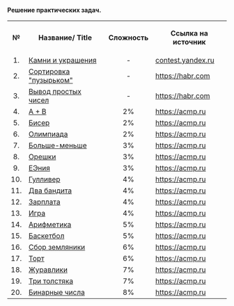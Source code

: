 <p dir="auto">
</p><p dir="auto"><b>Решение практических задач.</b></p>


<table>
    <tbody>
    <tr>
        <td align="center"><p dir="auto"><b>№</b></p></td>
        <td align="center"><p dir="auto"><b>Название/ Title</b></p></td>
        <td align="center"><p dir="auto"><b>Сложность</b></p></td>
        <td align="center"><p dir="auto"><b>Ссылка на источник</b></p></td>
    </tr>
    <tr>
        <td align="center">1.</td>
        <td><a href="https://github.com/FisanovE/Lessons/tree/master/Stones_and_Gemstones">Камни и
            украшения</a></td>
        <td align="center">-</td>
        <td><a href="https://contest.yandex.ru/contest/3/problems/G" rel="nofollow">contest.yandex.ru</a>
        </td>
    </tr>
    <tr>
        <td align="center">2.</td>
        <td><a href="https://github.com/FisanovE/Lessons/tree/master/Buble_Sort_of_Array">Сортировка "пузырьком"</a></td>
        <td align="center">-</td>
        <td><a href="https://habr.com/ru/post/440436/#11" rel="nofollow">https://habr.com</a></td>
    </tr>
    <tr>
        <td align="center">3.</td>
        <td><a href="https://github.com/FisanovE/Lessons/tree/master/Selection_Prime_Number">Вывод простых чисел</a></td>
        <td align="center">-</td>
        <td><a href="https://habr.com/ru/post/440436/#12" rel="nofollow">https://habr.com</a></td>
    </tr>
    <tr>
        <td align="center">4.</td>
        <td><a href="https://github.com/FisanovE/Lessons/tree/master/SummTwoNumber">A + B</a></td>
        <td align="center">2%</td>
        <td><a href="https://acmp.ru/index.asp?main=task&amp;id_task=1" rel="nofollow">https://acmp.ru</a>
        </td>
    </tr>
    <tr>
        <td align="center">5.</td>
        <td><a href="https://github.com/FisanovE/Lessons/tree/master/Beads">Бисер</a></td>
        <td align="center">2%</td>
        <td><a href="https://acmp.ru/index.asp?main=task&amp;id_task=903" rel="nofollow">https://acmp.ru</a>
        </td>
    </tr>
    <tr>
        <td align="center">6.</td>
        <td><a href="https://github.com/FisanovE/Lessons/tree/master/Olympic_Games">Олимпиада</a></td>
        <td align="center">2%</td>
        <td><a href="https://acmp.ru/index.asp?main=task&amp;id_task=942" rel="nofollow">https://acmp.ru</a>
        </td>
    </tr>
    <tr>
        <td align="center">7.</td>
        <td><a href="https://github.com/FisanovE/Lessons/tree/master/Greater-less">Больше-меньше</a></td>
        <td align="center">3%</td>
        <td><a href="https://acmp.ru/index.asp?main=task&amp;id_task=25" rel="nofollow">https://acmp.ru</a>
        </td>
    </tr>
    <tr>
        <td align="center">8.</td>
        <td><a href="https://github.com/FisanovE/Lessons/tree/master/Nutlets">Орешки</a></td>
        <td align="center">3%</td>
        <td><a href="https://acmp.ru/index.asp?main=task&amp;id_task=766" rel="nofollow">https://acmp.ru</a>
        </td>
    </tr>
    <tr>
        <td align="center">9.</td>
        <td><a href="https://github.com/FisanovE/Lessons/tree/master/Enia">EЭния</a></td>
        <td align="center">3%</td>
        <td><a href="https://acmp.ru/index.asp?main=task&amp;id_task=195" rel="nofollow">https://acmp.ru</a>
        </td>
    </tr>
    <tr>
        <td align="center">10.</td>
        <td><a href="https://github.com/FisanovE/Lessons/tree/master/Gulliver">Гулливер</a></td>
        <td align="center">4%</td>
        <td><a href="https://acmp.ru/index.asp?main=task&amp;id_task=773" rel="nofollow">https://acmp.ru</a>
        </td>
    </tr>
    <tr>
        <td align="center">11.</td>
        <td><a href="https://github.com/FisanovE/Lessons/tree/master/TwoBandits">Два бандита</a></td>
        <td align="center">4%</td>
        <td><a href="https://acmp.ru/index.asp?main=task&amp;id_task=33" rel="nofollow">https://acmp.ru</a>
        </td>
    </tr>
    <tr>
        <td align="center">12.</td>
        <td><a href="https://github.com/FisanovE/Lessons/tree/master/Salary">Зарплата</a></td>
        <td align="center">4%</td>
        <td><a href="https://acmp.ru/index.asp?main=task&amp;id_task=21" rel="nofollow">https://acmp.ru</a>
        </td>
    </tr>
    <tr>
        <td align="center">13.</td>
        <td><a href="https://github.com/FisanovE/Lessons/tree/master/Game">Игра</a></td>
        <td align="center">4%</td>
        <td><a href="https://acmp.ru/index.asp?main=task&amp;id_task=4" rel="nofollow">https://acmp.ru</a>
        </td>
    </tr>
    <tr>
        <td align="center">14.</td>
        <td><a href="https://github.com/FisanovE/Lessons/tree/master/Arithmetics">Арифметика</a></td>
        <td align="center">5%</td>
        <td><a href="https://acmp.ru/index.asp?main=task&amp;id_task=8" rel="nofollow">https://acmp.ru</a>
        </td>
    </tr>
    <tr>
        <td align="center">15.</td>
        <td><a href="https://github.com/FisanovE/Lessons/tree/master/Basketball">Баскетбол</a></td>
        <td align="center">5%</td>
        <td><a href="https://acmp.ru/index.asp?main=task&amp;id_task=61" rel="nofollow">https://acmp.ru</a>
        </td>
    </tr>
    <tr>
        <td align="center">16.</td>
        <td><a href="https://github.com/FisanovE/Lessons/tree/master/Basketball">Сбор земляники</a></td>
        <td align="center">6%</td>
        <td><a href="https://acmp.ru/index.asp?main=task&amp;id_task=755" rel="nofollow">https://acmp.ru</a>
        </td>
    </tr>
    <tr>
        <td align="center">17.</td>
        <td><a href="https://github.com/FisanovE/Lessons/tree/master/Torte">Торт</a></td>
        <td align="center">6%</td>
        <td><a href="https://acmp.ru/index.asp?main=task&amp;id_task=539" rel="nofollow">https://acmp.ru</a>
        </td>
    </tr>
    <tr>
        <td align="center">18.</td>
        <td><a href="https://github.com/FisanovE/Lessons/tree/master/Cranes">Журавлики</a></td>
        <td align="center">7%</td>
        <td><a href="https://acmp.ru/index.asp?main=task&amp;id_task=92" rel="nofollow">https://acmp.ru</a>
        </td>
    </tr>
    <tr>
        <td align="center">19.</td>
        <td><a href="https://github.com/FisanovE/Lessons/tree/master/ThreeFatMen">Три толстяка</a></td>
        <td align="center">7%</td>
        <td><a href="https://acmp.ru/index.asp?main=task&amp;id_task=754" rel="nofollow">https://acmp.ru</a>
        </td>
    </tr>
    <tr>
        <td align="center">20.</td>
        <td><a href="https://github.com/FisanovE/Lessons/tree/master/BinaryNumbers">Бинарные числа</a></td>
        <td align="center">8%</td>
        <td><a href="https://acmp.ru/index.asp?main=task&amp;id_task=692" rel="nofollow">https://acmp.ru</a>
        </td>
    </tr>
    </tbody>
</table>